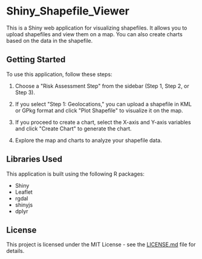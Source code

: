 # Shiny_Shapefile_Viewer

This is a Shiny web application for visualizing shapefiles. It allows you to upload shapefiles and view them on a map. You can also create charts based on the data in the shapefile.

## Getting Started

To use this application, follow these steps:

1. Choose a "Risk Assessment Step" from the sidebar (Step 1, Step 2, or Step 3).

2. If you select "Step 1: Geolocations," you can upload a shapefile in KML or GPkg format and click "Plot Shapefile" to visualize it on the map.

3. If you proceed to create a chart, select the X-axis and Y-axis variables and click "Create Chart" to generate the chart.

4. Explore the map and charts to analyze your shapefile data.

## Libraries Used

This application is built using the following R packages:

- Shiny
- Leaflet
- rgdal
- shinyjs
- dplyr

## License

This project is licensed under the MIT License - see the [LICENSE.md](LICENSE.md) file for details.
